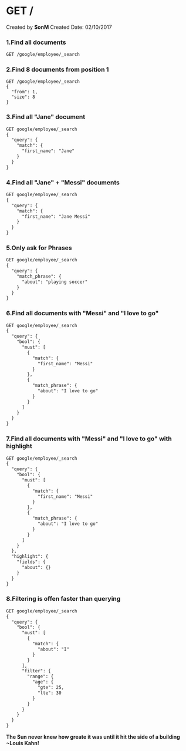 # GET /

Created by **SonM** 
Created Date: 02/10/2017

### 1.Find all documents
```rest
GET /google/employee/_search
```

### 2.Find 8 documents from position 1
```
GET /google/employee/_search
{
  "from": 1,
  "size": 8
}
```

### 3.Find all "Jane" document
```rest
GET google/employee/_search
{
  "query": {
    "match": {
      "first_name": "Jane"
    }
  }
}
```

### 4.Find all "Jane" + "Messi" documents
```rest
GET google/employee/_search
{
  "query": {
    "match": {
      "first_name": "Jane Messi"
    }
  }
}
```

### 5.Only ask for Phrases
```rest
GET google/employee/_search
{
  "query": {
    "match_phrase": {
      "about": "playing soccer"
    }
  }
}
```

### 6.Find all documents with "Messi" and "I love to go"
```rest
GET google/employee/_search
{
  "query": {
    "bool": {
      "must": [
        {
          "match": {
            "first_name": "Messi"
          }
        },
        {
          "match_phrase": {
            "about": "I love to go"
          }
        }
      ]
    }
  }
}
```

### 7.Find all documents with "Messi" and "I love to go" with highlight
```rest
GET google/employee/_search
{
  "query": {
    "bool": {
      "must": [
        {
          "match": {
            "first_name": "Messi"
          }
        },
        {
          "match_phrase": {
            "about": "I love to go"
          }
        }
      ]
    }
  },
  "highlight": {
    "fields": {
      "about": {}
    }
  }
}
```

### 8.Filtering is offen faster than querying
```rest
GET google/employee/_search
{
  "query": {
    "bool": {
      "must": [
        {
          "match": {
            "about": "I"
          }
        }
      ],
      "filter": {
        "range": {
          "age": {
            "gte": 25,
            "lte": 30
          }
        }
      }
    }
  }
}
```



**The Sun never knew how greate it was until it hit the side of a building**
**~Louis Kahn!**
